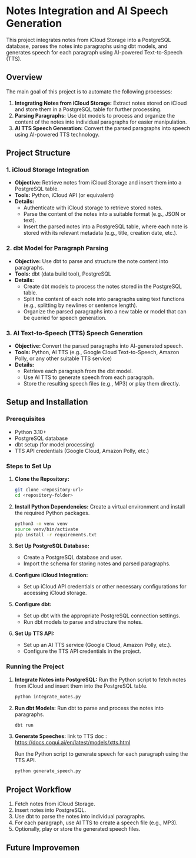 # Notes Integration and AI Speech Generation

This project integrates notes from iCloud Storage into a PostgreSQL database, parses the notes into paragraphs using dbt models, and generates speech for each paragraph using AI-powered Text-to-Speech (TTS).

## Overview

The main goal of this project is to automate the following processes:
1. **Integrating Notes from iCloud Storage:** Extract notes stored on iCloud and store them in a PostgreSQL table for further processing.
2. **Parsing Paragraphs:** Use dbt models to process and organize the content of the notes into individual paragraphs for easier manipulation.
3. **AI TTS Speech Generation:** Convert the parsed paragraphs into speech using AI-powered TTS technology.

## Project Structure

### 1. iCloud Storage Integration

- **Objective:** Retrieve notes from iCloud Storage and insert them into a PostgreSQL table.
- **Tools:** Python, iCloud API (or equivalent)
- **Details:**
    - Authenticate with iCloud storage to retrieve stored notes.
    - Parse the content of the notes into a suitable format (e.g., JSON or text).
    - Insert the parsed notes into a PostgreSQL table, where each note is stored with its relevant metadata (e.g., title, creation date, etc.).

### 2. dbt Model for Paragraph Parsing

- **Objective:** Use dbt to parse and structure the note content into paragraphs.
- **Tools:** dbt (data build tool), PostgreSQL
- **Details:**
    - Create dbt models to process the notes stored in the PostgreSQL table.
    - Split the content of each note into paragraphs using text functions (e.g., splitting by newlines or sentence length).
    - Organize the parsed paragraphs into a new table or model that can be queried for speech generation.

### 3. AI Text-to-Speech (TTS) Speech Generation

- **Objective:** Convert the parsed paragraphs into AI-generated speech.
- **Tools:** Python, AI TTS (e.g., Google Cloud Text-to-Speech, Amazon Polly, or any other suitable TTS service)
- **Details:**
    - Retrieve each paragraph from the dbt model.
    - Use AI TTS to generate speech from each paragraph.
    - Store the resulting speech files (e.g., MP3) or play them directly.

## Setup and Installation

### Prerequisites

- Python 3.10+
- PostgreSQL database
- dbt setup (for model processing)
- TTS API credentials (Google Cloud, Amazon Polly, etc.)

### Steps to Set Up

1. **Clone the Repository:**
    ```bash
    git clone <repository-url>
    cd <repository-folder>
    ```

2. **Install Python Dependencies:**
    Create a virtual environment and install the required Python packages.
    ```bash
    python3 -m venv venv
    source venv/bin/activate
    pip install -r requirements.txt
    ```

3. **Set Up PostgreSQL Database:**
    - Create a PostgreSQL database and user.
    - Import the schema for storing notes and parsed paragraphs.

4. **Configure iCloud Integration:**
    - Set up iCloud API credentials or other necessary configurations for accessing iCloud storage.

5. **Configure dbt:**
    - Set up dbt with the appropriate PostgreSQL connection settings.
    - Run dbt models to parse and structure the notes.

6. **Set Up TTS API:**
    - Set up an AI TTS service (Google Cloud, Amazon Polly, etc.).
    - Configure the TTS API credentials in the project.

### Running the Project

1. **Integrate Notes into PostgreSQL:**
    Run the Python script to fetch notes from iCloud and insert them into the PostgreSQL table.
    ```bash
    python integrate_notes.py
    ```

2. **Run dbt Models:**
    Run dbt to parse and process the notes into paragraphs.
    ```bash
    dbt run
    ```

3. **Generate Speeches:**
    link to TTS doc : https://docs.coqui.ai/en/latest/models/xtts.html


    Run the Python script to generate speech for each paragraph using the TTS API.
    ```bash
    python generate_speech.py
    ```

## Project Workflow

1. Fetch notes from iCloud Storage.
2. Insert notes into PostgreSQL.
3. Use dbt to parse the notes into individual paragraphs.
4. For each paragraph, use AI TTS to create a speech file (e.g., MP3).
5. Optionally, play or store the generated speech files.

## Future Improvemen